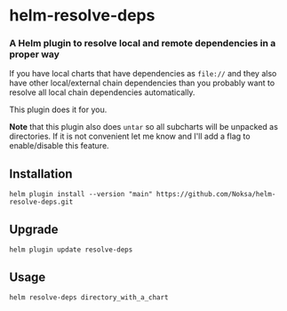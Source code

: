 # helm-resolve-deps

### A Helm plugin to resolve local and remote dependencies in a proper way

If you have local charts that have dependencies as `file://` and they also have other local/external chain dependencies than you probably want to resolve all local chain dependencies automatically. 

This plugin does it for you.

**Note** that this plugin also does `untar` so all subcharts will be unpacked as directories.
If it is not convenient let me know and I'll add a flag to enable/disable this feature.

## Installation

```
helm plugin install --version "main" https://github.com/Noksa/helm-resolve-deps.git
```

## Upgrade
```
helm plugin update resolve-deps
```


## Usage
```
helm resolve-deps directory_with_a_chart
```
